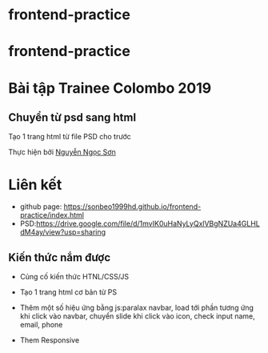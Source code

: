 # frontend-practice
# frontend-practice
# Bài tập Trainee Colombo 2019


## Chuyển từ psd sang html


Tạo 1 trang html từ file PSD cho trước


Thực hiện bởi [Nguyễn Ngọc Sơn](https://github.com/sonbeo1999hd)
# Liên kết
- github page: https://sonbeo1999hd.github.io/frontend-practice/index.html
- PSD:https://drive.google.com/file/d/1mvIK0uHaNyLyQxlVBgNZUa4GLHLdM4ay/view?usp=sharing
## Kiến thức nắm được


- Củng cố kiến thức HTNL/CSS/JS

- Tạo 1 trang html cơ bản từ PS
- Thêm một số hiệu ứng bằng js:paralax navbar, load tới phần tương ứng khi click vào navbar, chuyển slide khi click vào icon, check input name, email, phone
- Them Responsive


